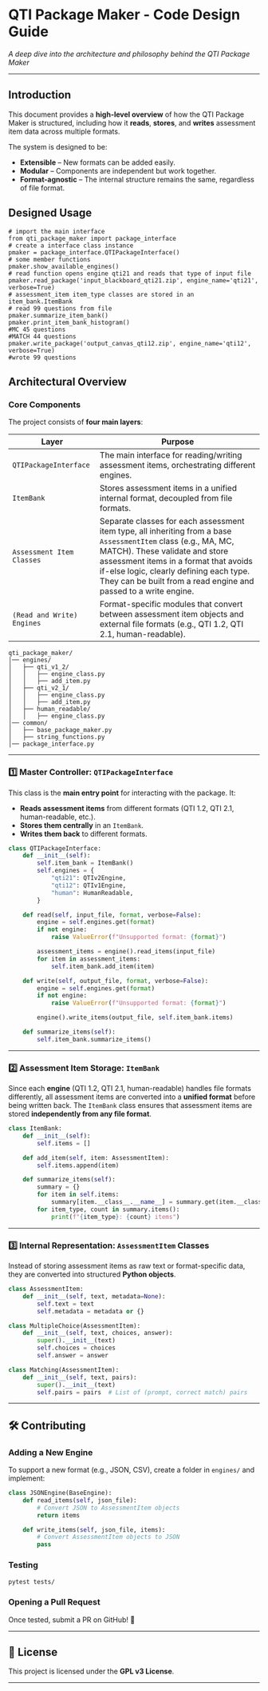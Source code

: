 # **QTI Package Maker - Code Design Guide**
_A deep dive into the architecture and philosophy behind the QTI Package Maker_

---

## **Introduction**
This document provides a **high-level overview** of how the QTI Package Maker is structured, including how it **reads**, **stores**, and **writes** assessment item data across multiple formats.

The system is designed to be:
- **Extensible** – New formats can be added easily.
- **Modular** – Components are independent but work together.
- **Format-agnostic** – The internal structure remains the same, regardless of file format.

## **Designed Usage**

``` python3
# import the main interface
from qti_package_maker import package_interface
# create a interface class instance
pmaker = package_interface.QTIPackageInterface()
# some member functions
pmaker.show_available_engines()
# read function opens engine qti21 and reads that type of input file
pmaker.read_package('input_blackboard_qti21.zip', engine_name='qti21', verbose=True)
# assessment_item item_type classes are stored in an item_bank.ItemBank
# read 99 questions from file
pmaker.summarize_item_bank()
pmaker.print_item_bank_histogram()
#MC 45 questions
#MATCH 44 questions
pmaker.write_package('output_canvas_qti12.zip', engine_name='qti12', verbose=True)
#wrote 99 questions
```

## **Architectural Overview**

### **Core Components**
The project consists of **four main layers**:

| Layer | Purpose |
|--------|---------|
| `QTIPackageInterface` | The main interface for reading/writing assessment items, orchestrating different engines. |
| `ItemBank` | Stores assessment items in a unified internal format, decoupled from file formats. |
| `Assessment Item Classes` | Separate classes for each assessment item type, all inheriting from a base `AssessmentItem` class (e.g., MA, MC, MATCH). These validate and store assessment items in a format that avoids if-else logic, clearly defining each type. They can be built from a read engine and passed to a write engine. |
| `(Read and Write) Engines` | Format-specific modules that convert between assessment item objects and external file formats (e.g., QTI 1.2, QTI 2.1, human-readable). |

```
qti_package_maker/
│── engines/
│   ├── qti_v1_2/
│   │   ├── engine_class.py
│   │   ├── add_item.py
│   ├── qti_v2_1/
│   │   ├── engine_class.py
│   │   ├── add_item.py
│   ├── human_readable/
│   │   ├── engine_class.py
│── common/
│   ├── base_package_maker.py
│   ├── string_functions.py
│── package_interface.py
```

---

### **1️⃣ Master Controller: `QTIPackageInterface`**
This class is the **main entry point** for interacting with the package. It:
- **Reads assessment items** from different formats (QTI 1.2, QTI 2.1, human-readable, etc.).
- **Stores them centrally** in an `ItemBank`.
- **Writes them back** to different formats.

```python
class QTIPackageInterface:
    def __init__(self):
        self.item_bank = ItemBank()
        self.engines = {
            "qti21": QTIv2Engine,
            "qti12": QTIv1Engine,
            "human": HumanReadable,
        }

    def read(self, input_file, format, verbose=False):
        engine = self.engines.get(format)
        if not engine:
            raise ValueError(f"Unsupported format: {format}")

        assessment_items = engine().read_items(input_file)
        for item in assessment_items:
            self.item_bank.add_item(item)

    def write(self, output_file, format, verbose=False):
        engine = self.engines.get(format)
        if not engine:
            raise ValueError(f"Unsupported format: {format}")

        engine().write_items(output_file, self.item_bank.items)

    def summarize_items(self):
        self.item_bank.summarize_items()
```

---

### **2️⃣ Assessment Item Storage: `ItemBank`**
Since each **engine** (QTI 1.2, QTI 2.1, human-readable) handles file formats differently, all assessment items are converted into a **unified format** before being written back. The `ItemBank` class ensures that assessment items are stored **independently from any file format**.

```python
class ItemBank:
    def __init__(self):
        self.items = []

    def add_item(self, item: AssessmentItem):
        self.items.append(item)

    def summarize_items(self):
        summary = {}
        for item in self.items:
            summary[item.__class__.__name__] = summary.get(item.__class__.__name__, 0) + 1
        for item_type, count in summary.items():
            print(f"{item_type}: {count} items")
```

---

### **3️⃣ Internal Representation: `AssessmentItem` Classes**
Instead of storing assessment items as raw text or format-specific data, they are converted into structured **Python objects**.

```python
class AssessmentItem:
    def __init__(self, text, metadata=None):
        self.text = text
        self.metadata = metadata or {}

class MultipleChoice(AssessmentItem):
    def __init__(self, text, choices, answer):
        super().__init__(text)
        self.choices = choices
        self.answer = answer

class Matching(AssessmentItem):
    def __init__(self, text, pairs):
        super().__init__(text)
        self.pairs = pairs  # List of (prompt, correct match) pairs
```

---

## **🛠️ Contributing**

### **Adding a New Engine**
To support a new format (e.g., JSON, CSV), create a folder in `engines/` and implement:

```python
class JSONEngine(BaseEngine):
    def read_items(self, json_file):
        # Convert JSON to AssessmentItem objects
        return items

    def write_items(self, json_file, items):
        # Convert AssessmentItem objects to JSON
        pass
```

### **Testing**
```bash
pytest tests/
```

### **Opening a Pull Request**
Once tested, submit a PR on GitHub! 🎉

---

## **📜 License**
This project is licensed under the **GPL v3 License**.

---

